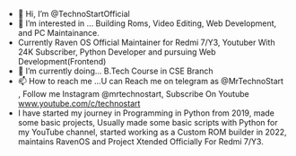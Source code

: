 - 👋 Hi, I’m @TechnoStartOfficial
- 👀 I’m interested in ... Building Roms, Video Editing, Web Development, and PC Maintainance.
- Currently Raven OS Official Maintainer for Redmi 7/Y3, Youtuber With 24K Subscriber, Python Developer and pursuing Web Development(Frontend)
- 🌱 I’m currently doing... B.Tech Course in CSE Branch
- 📫 How to reach me ...U can Reach me on telegram as @MrTechnoStart , Follow me Instagram @mrtechnostart, Subscribe On Youtube www.youtube.com/c/technostart
- I have started my journey in Programming in Python from 2019, made some basic projects, Usually made some basic scripts with Python for my YouTube channel, started working as a Custom ROM builder in 2022, maintains RavenOS and Project Xtended Officially For Redmi 7/Y3.
<!---
TechnoStartOfficial/TechnoStartOfficial is a ✨ special ✨ repository because its `README.md` (this file) appears on your GitHub profile.
You can click the Preview link to take a look at your changes.
--->
